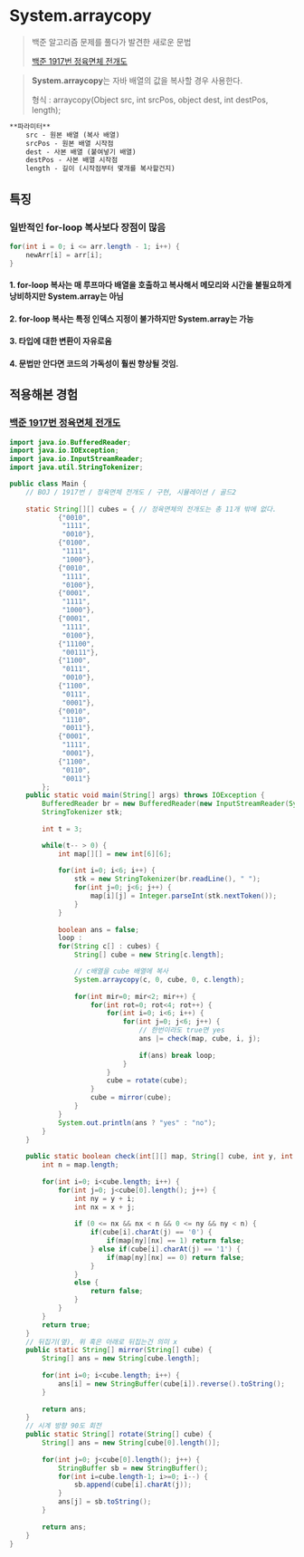 # System.arraycopy

> 백준 알고리즘 문제를 풀다가 발견한 새로운 문법
>
> [백준 1917번 정육면체 전개도](https://www.acmicpc.net/problem/1917)

>**System.arraycopy**는 자바 배열의 값을 복사할 경우 사용한다. 
>
>형식 : arraycopy(Object src, int srcPos, object dest, int destPos, length);

```markdown
**파라미터**
	src - 원본 배열 (복사 배열)
	srcPos - 원본 배열 시작점
	dest - 사본 배열 (붙여넣기 배열)
	destPos - 사본 배열 시작점
	length - 길이 (시작점부터 몇개를 복사할건지)
```



## 특징

### 일반적인 for-loop 복사보다 장점이 많음

```java
for(int i = 0; i <= arr.length - 1; i++) {
	newArr[i] = arr[i];
}
```

#### 1. for-loop 복사는 매 루프마다 배열을 호출하고 복사해서 메모리와 시간을 불필요하게 낭비하지만 System.array는 아님
#### 2. for-loop 복사는 특정 인덱스 지정이 불가하지만 System.array는 가능
#### 3. 타입에 대한 변환이 자유로움
#### 4. 문법만 안다면 코드의 가독성이 훨씬 향상될 것임.



## 적용해본 경험

### [백준 1917번 정육면체 전개도](https://www.acmicpc.net/problem/1917)

```java
import java.io.BufferedReader;
import java.io.IOException;
import java.io.InputStreamReader;
import java.util.StringTokenizer;

public class Main {
	// BOJ / 1917번 / 정육면체 전개도 / 구현, 시뮬레이션 / 골드2
	
    static String[][] cubes = { // 정육면체의 전개도는 총 11개 밖에 없다.
            {"0010",
             "1111",
             "0010"},
            {"0100",
             "1111",
             "1000"},
            {"0010",
             "1111",
             "0100"},
            {"0001",
             "1111",
             "1000"},
            {"0001",
             "1111",
             "0100"},
            {"11100",
             "00111"},
            {"1100",
             "0111",
             "0010"},
            {"1100",
             "0111",
             "0001"},
            {"0010",
             "1110",
             "0011"},
            {"0001",
             "1111",
             "0001"},
            {"1100",
             "0110",
             "0011"}
        };
	public static void main(String[] args) throws IOException {
		BufferedReader br = new BufferedReader(new InputStreamReader(System.in));
		StringTokenizer stk; 
		
		int t = 3;

		while(t-- > 0) {
			int map[][] = new int[6][6];
			
			for(int i=0; i<6; i++) {
				stk = new StringTokenizer(br.readLine(), " ");
				for(int j=0; j<6; j++) {
					map[i][j] = Integer.parseInt(stk.nextToken());
				}
			}
			
			boolean ans = false;
			loop : 
			for(String c[] : cubes) {
				String[] cube = new String[c.length];

				// c배열을 cube 배열에 복사
				System.arraycopy(c, 0, cube, 0, c.length);
				
				for(int mir=0; mir<2; mir++) {
					for(int rot=0; rot<4; rot++) {
						for(int i=0; i<6; i++) {
							for(int j=0; j<6; j++) {
								// 한번이라도 true면 yes
								ans |= check(map, cube, i, j);
								
								if(ans) break loop;
							}
						}
						cube = rotate(cube);
					}
					cube = mirror(cube);
				}
			}
			System.out.println(ans ? "yes" : "no");
		}
	}
	
	public static boolean check(int[][] map, String[] cube, int y, int x) {
		int n = map.length;
		
		for(int i=0; i<cube.length; i++) {
			for(int j=0; j<cube[0].length(); j++) {
				int ny = y + i;
				int nx = x + j;
				
				if (0 <= nx && nx < n && 0 <= ny && ny < n) {
					if(cube[i].charAt(j) == '0') {
						if(map[ny][nx] == 1) return false;
					} else if(cube[i].charAt(j) == '1') {
						if(map[ny][nx] == 0) return false;
					}
				}
				else {
					return false;
				}
			}
		}
		return true;
	}
	// 뒤집기(옆), 위 혹은 아래로 뒤집는건 의미 x 
	public static String[] mirror(String[] cube) {
		String[] ans = new String[cube.length];
		
		for(int i=0; i<cube.length; i++) {
			ans[i] = new StringBuffer(cube[i]).reverse().toString();
		}
		
		return ans;
	}
	// 시계 방향 90도 회전
	public static String[] rotate(String[] cube) {
		String[] ans = new String[cube[0].length()];
		
		for(int j=0; j<cube[0].length(); j++) {
			StringBuffer sb = new StringBuffer();
			for(int i=cube.length-1; i>=0; i--) {
				sb.append(cube[i].charAt(j));
			}
			ans[j] = sb.toString();
		}
		
		return ans;
	}
}
```